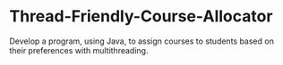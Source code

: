 # Thread-Friendly-Course-Allocator
Develop a program, using Java, to assign courses to students based on their preferences with multithreading.
